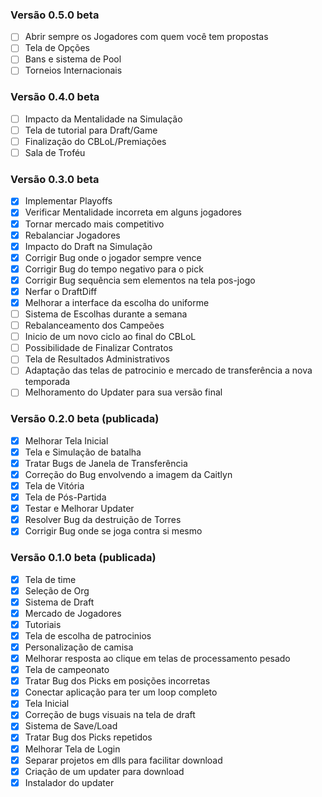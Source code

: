 ### Versão 0.5.0 beta

- [ ] Abrir sempre os Jogadores com quem você tem propostas
- [ ] Tela de Opções
- [ ] Bans e sistema de Pool
- [ ] Torneios Internacionais

### Versão 0.4.0 beta

- [ ] Impacto da Mentalidade na Simulação
- [ ] Tela de tutorial para Draft/Game
- [ ] Finalização do CBLoL/Premiações
- [ ] Sala de Troféu

### Versão 0.3.0 beta

- [x] Implementar Playoffs
- [x] Verificar Mentalidade incorreta em alguns jogadores
- [x] Tornar mercado mais competitivo
- [x] Rebalanciar Jogadores
- [x] Impacto do Draft na Simulação
- [x] Corrigir Bug onde o jogador sempre vence
- [x] Corrigir Bug do tempo negativo para o pick
- [x] Corrigir Bug sequência sem elementos na tela pos-jogo
- [x] Nerfar o DraftDiff
- [x] Melhorar a interface da escolha do uniforme
- [ ] Sistema de Escolhas durante a semana
- [ ] Rebalanceamento dos Campeões
- [ ] Inicio de um novo ciclo ao final do CBLoL
- [ ] Possibilidade de Finalizar Contratos
- [ ] Tela de Resultados Administrativos
- [ ] Adaptação das telas de patrocinio e mercado de transferência a nova temporada
- [ ] Melhoramento do Updater para sua versão final

### Versão 0.2.0 beta (publicada)

- [x] Melhorar Tela Inicial
- [x] Tela e Simulação de batalha
- [x] Tratar Bugs de Janela de Transferência
- [x] Correção do Bug envolvendo a imagem da Caitlyn
- [x] Tela de Vitória
- [x] Tela de Pós-Partida
- [x] Testar e Melhorar Updater
- [x] Resolver Bug da destruição de Torres
- [x] Corrigir Bug onde se joga contra si mesmo

### Versão 0.1.0 beta (publicada)

- [x] Tela de time
- [x] Seleção de Org
- [x] Sistema de Draft
- [x] Mercado de Jogadores
- [x] Tutoriais
- [x] Tela de escolha de patrocinios
- [x] Personalização de camisa 
- [x] Melhorar resposta ao clique em telas de processamento pesado
- [x] Tela de campeonato
- [x] Tratar Bug dos Picks em posições incorretas
- [x] Conectar aplicação para ter um loop completo
- [x] Tela Inicial
- [x] Correção de bugs visuais na tela de draft
- [x] Sistema de Save/Load
- [x] Tratar Bug dos Picks repetidos
- [x] Melhorar Tela de Login
- [x] Separar projetos em dlls para facilitar download
- [x] Criação de um updater para download
- [x] Instalador do updater